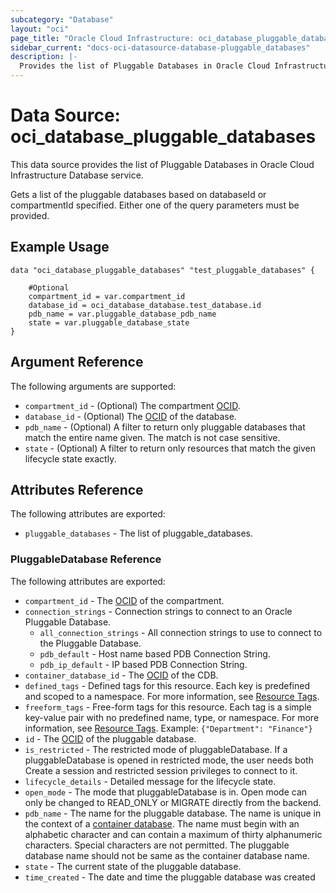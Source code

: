 ```yaml
---
subcategory: "Database"
layout: "oci"
page_title: "Oracle Cloud Infrastructure: oci_database_pluggable_databases"
sidebar_current: "docs-oci-datasource-database-pluggable_databases"
description: |-
  Provides the list of Pluggable Databases in Oracle Cloud Infrastructure Database service
---
```


# Data Source: oci_database_pluggable_databases
This data source provides the list of Pluggable Databases in Oracle Cloud Infrastructure Database service.

Gets a list of the pluggable databases based on databaseId or compartmentId specified.
Either one of the query parameters must be provided.


## Example Usage

```hcl
data "oci_database_pluggable_databases" "test_pluggable_databases" {

	#Optional
	compartment_id = var.compartment_id
	database_id = oci_database_database.test_database.id
	pdb_name = var.pluggable_database_pdb_name
	state = var.pluggable_database_state
}
```

## Argument Reference

The following arguments are supported:

* `compartment_id` - (Optional) The compartment [OCID](https://docs.cloud.oracle.com/iaas/Content/General/Concepts/identifiers.htm).
* `database_id` - (Optional) The [OCID](https://docs.cloud.oracle.com/iaas/Content/General/Concepts/identifiers.htm) of the database.
* `pdb_name` - (Optional) A filter to return only pluggable databases that match the entire name given. The match is not case sensitive.
* `state` - (Optional) A filter to return only resources that match the given lifecycle state exactly.


## Attributes Reference

The following attributes are exported:

* `pluggable_databases` - The list of pluggable_databases.

### PluggableDatabase Reference

The following attributes are exported:

* `compartment_id` - The [OCID](https://docs.cloud.oracle.com/iaas/Content/General/Concepts/identifiers.htm) of the compartment.
* `connection_strings` - Connection strings to connect to an Oracle Pluggable Database. 
	* `all_connection_strings` - All connection strings to use to connect to the Pluggable Database.
	* `pdb_default` - Host name based PDB Connection String.
	* `pdb_ip_default` - IP based PDB Connection String.
* `container_database_id` - The [OCID](https://docs.cloud.oracle.com/iaas/Content/General/Concepts/identifiers.htm) of the CDB.
* `defined_tags` - Defined tags for this resource. Each key is predefined and scoped to a namespace. For more information, see [Resource Tags](https://docs.cloud.oracle.com/iaas/Content/General/Concepts/resourcetags.htm). 
* `freeform_tags` - Free-form tags for this resource. Each tag is a simple key-value pair with no predefined name, type, or namespace. For more information, see [Resource Tags](https://docs.cloud.oracle.com/iaas/Content/General/Concepts/resourcetags.htm).  Example: `{"Department": "Finance"}` 
* `id` - The [OCID](https://docs.cloud.oracle.com/iaas/Content/General/Concepts/identifiers.htm) of the pluggable database.
* `is_restricted` - The restricted mode of pluggableDatabase. If a pluggableDatabase is opened in restricted mode, the user needs both Create a session and restricted session privileges to connect to it. 
* `lifecycle_details` - Detailed message for the lifecycle state.
* `open_mode` - The mode that pluggableDatabase is in. Open mode can only be changed to READ_ONLY or MIGRATE directly from the backend.
* `pdb_name` - The name for the pluggable database. The name is unique in the context of a [container database](https://docs.cloud.oracle.com/iaas/api/#/en/database/latest/Database/). The name must begin with an alphabetic character and can contain a maximum of thirty alphanumeric characters. Special characters are not permitted. The pluggable database name should not be same as the container database name.
* `state` - The current state of the pluggable database.
* `time_created` - The date and time the pluggable database was created

